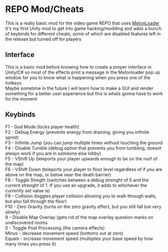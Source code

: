 # REPO Mod/Cheats
This is a really basic mod for the video game REPO that uses [MelonLoader](https://melonwiki.xyz/#/)<br/>
It's my first Unity mod to get into game hacking/modding and adds a bunch of keybinds for different cheats, some of which are disabled features left in the release but turned off for players<br/>

## Interface
This is a basic mod before knowing how to create a proper interface in Unity/C# so most of the effects print a message in the Melonloader pop up window for you to know what is happening when you press one of the hotkeys<br/>
Maybe sometime in the future I will learn how to make a GUI and render something for a better user experience but this is whats gonna have to work for the moment<br/>

## Keybinds
F1 - God Mode (locks player health)<br/>
F2 - Debug Energy (prevents energy from draining, giving you infinite sprint)<br/>
F3 - Infinite Jump (you can jump multiple times without touching the ground<br/>
F4 - Disable Tumble (debug option that prevents you from tumbling, doesnt always work if you are in someone else lobby)<br/>
F5 - VShift Up (teleports your player upwards enough to be on the roof of the map)<br/>
F6 - VShift Down (teleports your player to floor level regardless of if you are above on the map, or below near the death barrier)<br/>
F8 - Toggle Stregth (switches between a debug strenght of 5 and the current strenght of 1. If you use an upgrade, it adds to whichever the currently set value is)<br/>
F9 - Collision (toggles player collision allowing you to walk through walls, but also fall through the floor)<br/>
F10 - Zero Gravity (turns on the zero gravity effect, but you still fall but very slowly)<br/>
9 - Disable Map Overlay (gets rid of the map overlay question marks on undiscovered rooms<br/>
0 - Toggle Post Processing (the camera effects)<br/>
Minus - decrease movement speed (bottoms out at zero)<br/>
Equals - increase movement speed (multiplies your base speed by how many times you press it)<br/>

